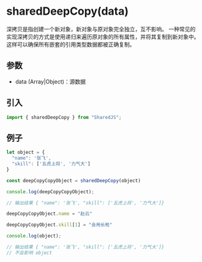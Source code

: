 # sharedDeepCopy(data)
深拷贝是指创建一个新对象，新对象与原对象完全独立，互不影响。 一种常见的实现深拷贝的方式是使用递归来遍历原对象的所有属性，并将其复制到新对象中。这样可以确保所有嵌套的引用类型数据都被正确复制。

## 参数
* data (Array|Object)：源数据

## 引入
```javascript
import { sharedDeepCopy } from "SharedJS";
```
## 例子
```javascript
let object = {
  "name": '张飞',
  "skill": ['五虎上将', '力气大']
}

const deepCopyCopyObject = sharedDeepCopy(object)

console.log(deepCopyCopyObject);

// 输出结果 { "name": '张飞', "skill": ['五虎上将', '力气大']}

deepCopyCopyObject.name = "赵云"

deepCopyCopyObject.skill[1] = "会用长枪"

console.log(object);

// 输出结果 { "name": '张飞', "skill": ['五虎上将', '力气大']}
// 不会影响 object
``` 
